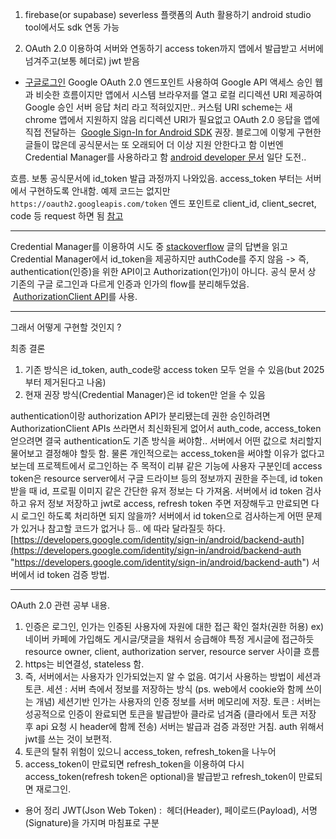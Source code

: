 1. firebase(or supabase) severless 플랫폼의 Auth 활용하기
	android studio tool에서도 sdk 연동 가능

2. OAuth 2.0 이용하여 서버와 연동하기
	access token까지 앱에서 발급받고 서버에 넘겨주고(보통 헤더로) jwt 받음


- [구글로그인](https://developers.google.com/identity/protocols/oauth2/native-app?hl=ko#android_2) 
Google OAuth 2.0 엔드포인트 사용하여 Google API 액세스 승인
웹과 비슷한 흐름이지만 앱에서 시스템 브라우저를 열고 로컬 리디렉션 URI 제공하여 Google 승인 서버 응답 처리
라고 적혀있지만..
커스텀 URI scheme는 새 chrome 앱에서 지원하지 않음
리디렉션 URI가 필요없고 OAuth 2.0 응답을 앱에 직접 전달하는  [Google Sign-In for Android SDK](https://developers.google.com/identity/sign-in/android/offline-access) 권장.
블로그에 이렇게 구현한 글들이 많은데 공식문서는 또 오래되어 더 이상 지원 안한다고 함
이번엔 Credential Manager를 사용하라고 함 [android developer 문서](https://developer.android.com/identity/sign-in/credential-manager-siwg)
일단 도전..

흐름. 
보통 공식문서에 id_token 발급 과정까지 나와있음. 
access_token 부터는 서버에서 구현하도록 안내함.
예제 코드는 없지만 `https://oauth2.googleapis.com/token` 엔드 포인트로 client_id, client_secret, code 등 request 하면 됨 [참고](https://developers.google.com/identity/protocols/oauth2/native-app#exchange-authorization-code)

 - - -
Credential Manager를 이용하여 시도 중 [stackoverflow](https://stackoverflow.com/questions/77627128/credential-manager-how-do-i-create-a-signinwithgoogle-credential/77643555#77643555) 글의 답변을 읽고
Credential Manager에서 id_token을 제공하지만 authCode를 주지 않음
-> 즉, authentication(인증)을 위한 API이고 Authorization(인가)이 아니다.
공식 문서 상 기존의 구글 로그인과 다르게 인증과 인가의 flow를 분리해두었음.  [AuthorizationClient API](https://developer.android.com/training/sign-in/legacy-gsi-migration#authorization)를 사용.

- - - 
그래서 어떻게 구현할 것인지 ?

최종 결론
1. 기존 방식은 id_token, auth_code랑 access token 모두 얻을 수 있음(but 2025부터 제거된다고 나옴)
2. 현재 권장 방식(Credential Manager)은 id token만 얻을 수 있음

authentication이랑 authorization API가 분리됐는데 권한 승인하려면 AuthorizationClient APIs 쓰라면서 최신화된게 없어서 auth_code, access_token 얻으려면 결국 authentication도 기존 방식을 써야함..
서버에서 어떤 값으로 처리할지 물어보고 결정해야 할듯 함.
물론 개인적으로는 access_token을 써야할 이유가 없다고 보는데 프로젝트에서 로그인하는 주 목적이 리뷰 같은 기능에 사용자 구분인데 access token은 resource server에서 구글 드라이브 등의 정보까지 권한을 주는데, id token받을 때 id, 프로필 이미지 같은 간단한 유저 정보는 다 가져옴. 
서버에서 id token 검사하고 유저 정보 저장하고 jwt로 access, refresh token 주면 저장해두고 만료되면 다시 로그인 하도록 처리하면 되지 않을까?
서버에서 id token으로 검사하는게 어떤 문제가 있거나 참고할 코드가 없거나 등.. 에 따라 달라질듯 하다.[https://developers.google.com/identity/sign-in/android/backend-auth](https://developers.google.com/identity/sign-in/android/backend-auth "https://developers.google.com/identity/sign-in/android/backend-auth") 서버에서 id token 검증 방법.

- - -
OAuth 2.0 관련 공부 내용.
1. 인증은 로그인, 인가는 인증된 사용자에 자원에 대한 접근 확인 절차(권한 허용)
	ex) 네이버 카페에 가입해도 게시글/댓글을 채워서 승급해야 특정 게시글에 접근하듯
	resource owner, client, authorization server, resource server 사이클 흐름
2. https는 비연결성, stateless 함.
3. 즉, 서버에서는 사용자가 인가되었는지 알 수 없음. 여기서 사용하는 방법이 세션과 토큰.
	세션 :  서버 측에서 정보를 저장하는 방식 (ps. web에서 cookie와 함께 쓰이는 개념) 
	세션기반 인가는 사용자의 인증 정보를 서버 메모리에 저장.
	토큰 : 서버는 성공적으로 인증이 완료되면 토큰을 발급받아 클라로 넘겨줌
	(클라에서 토큰 저장 후 api 요청 시 header에 함께 전송) 서버는 발급과 검증 과정만 거침.
	auth 위해서 jwt를 쓰는 것이 보편적. 
4. 토큰의 탈취 위험이 있으니 access_token, refresh_token을 나누어 
5. access_token이 만료되면 
	refresh_token을 이용하여 다시 access_token(refresh token은 optional)을 발급받고 
	refresh_token이 만료되면 재로그인.




- 용어 정리
JWT(Json Web Token) :  헤더(Header), 페이로드(Payload), 서명(Signature)을 가지며 마침표로 구분
